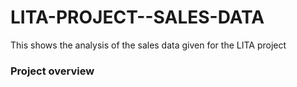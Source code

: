 # LITA-PROJECT--SALES-DATA
This shows the analysis of the sales data given for the LITA project
### Project overview
